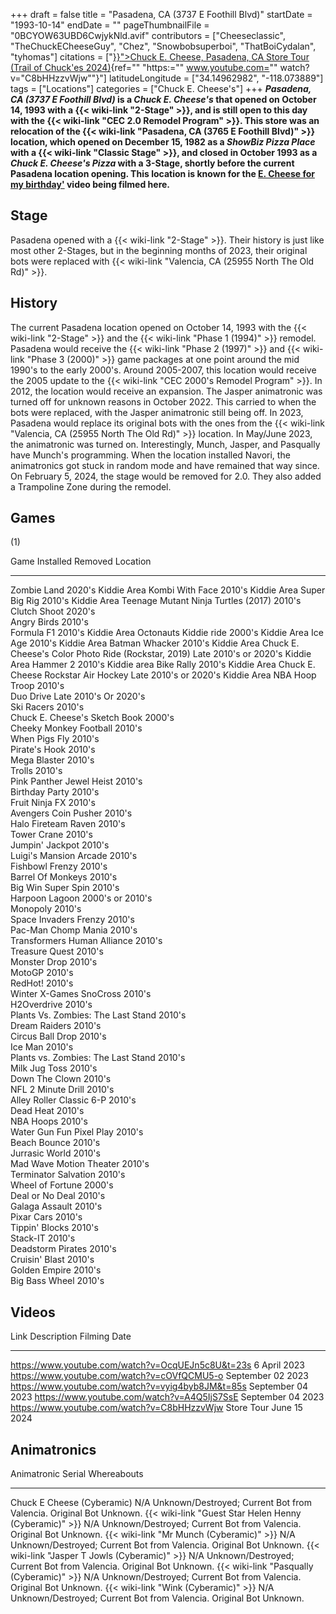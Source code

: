 +++
draft = false
title = "Pasadena, CA (3737 E Foothill Blvd)"
startDate = "1993-10-14"
endDate = ""
pageThumbnailFile = "0BCYOW63UBD6CwjykNld.avif"
contributors = ["Cheeseclassic", "TheChuckECheeseGuy", "Chez", "Snowbobsuperboi", "ThatBoiCydalan", "tyhomas"]
citations = ["[}}">Chuck E. Cheese, Pasadena, CA Store Tour (Trail of Chuck'es 2024)](%22%7B%7B%3C){ref="" "https:="" www.youtube.com="" watch?v="C8bHHzzvWjw""}"]
latitudeLongitude = ["34.14962982", "-118.073889"]
tags = ["Locations"]
categories = ["Chuck E. Cheese's"]
+++
***Pasadena, CA (3737 E Foothill Blvd)* is a *Chuck E. Cheese's* that opened on October 14, 1993 with a {{< wiki-link "2-Stage" >}}, and is still open to this day with the {{< wiki-link "CEC 2.0 Remodel Program" >}}.
This store was an relocation of the {{< wiki-link "Pasadena, CA (3765 E Foothill Blvd)" >}} location, which opened on December 15, 1982 as a *ShowBiz Pizza Place* with a {{< wiki-link "Classic Stage" >}}, and closed in October 1993 as a *Chuck E. Cheese's Pizza* with a 3-Stage, shortly before the current Pasadena location opening.
This location is known for the [E. Cheese for my birthday'](https://youtu.be/r1v63bTxxiw?si=DlW-yjZ6RfEy7b5q%7C'Chuck) video being filmed here.**

## Stage

Pasadena opened with a {{< wiki-link "2-Stage" >}}. Their history is just like most other 2-Stages, but in the beginning months of 2023, their original bots were replaced with {{< wiki-link "Valencia, CA (25955 North The Old Rd)" >}}.

## History

The current Pasadena location opened on October 14, 1993 with the {{< wiki-link "2-Stage" >}} and the {{< wiki-link "Phase 1 (1994)" >}} remodel. Pasadena would receive the {{< wiki-link "Phase 2 (1997)" >}} and {{< wiki-link "Phase 3 (2000)" >}} game packages at one point around the mid 1990's to the early 2000's. Around 2005-2007, this location would receive the 2005 update to the {{< wiki-link "CEC 2000's Remodel Program" >}}. In 2012, the location would receive an expansion. The Jasper animatronic was turned off for unknown reasons in October 2022. This carried to when the bots were replaced, with the Jasper animatronic still being off. In 2023, Pasadena would replace its original bots with the ones from the {{< wiki-link "Valencia, CA (25955 North The Old Rd)" >}} location. In May/June 2023, the animatronic was turned on. Interestingly, Munch, Jasper, and Pasqually have Munch's programming. When the location installed Navori, the animatronics got stuck in random mode and have remained that way since. On February 5, 2024, the stage would be removed for 2.0. They also added a Trampoline Zone during the remodel.

## Games

(1)

  Game                                                   Installed                 Removed   Location
  ------------------------------------------------------ ------------------------- --------- -------------
  Zombie Land                                            2020's                             Kiddie Area
  Kombi With Face                                        2010's                             Kiddie Area
  Super Big Rig                                          2010's                             Kiddie Area
  Teenage Mutant Ninja Turtles (2017)                    2010's                             
  Clutch Shoot                                           2020's                             
  Angry Birds                                            2010's                             
  Formula F1                                             2010's                             Kiddie Area
  Octonauts Kiddie ride                                  2000's                             Kiddie Area
  Ice Age                                                2010's                             Kiddie Area
  Batman Whacker                                         2010's                             Kiddie Area
  Chuck E. Cheese's Color Photo Ride (Rockstar, 2019)   Late 2010's or 2020's             Kiddie Area
  Hammer 2                                               2010's                             Kiddie area
  Bike Rally                                             2010's                             Kiddie Area
  Chuck E. Cheese Rockstar Air Hockey                    Late 2010's or 2020's             Kiddie Area
  NBA Hoop Troop                                         2010's                             
  Duo Drive                                              Late 2010's Or 2020's             
  Ski Racers                                             2010's                             
  Chuck E. Cheese's Sketch Book                         2000's                             
  Cheeky Monkey Football                                 2010's                             
  When Pigs Fly                                          2010's                             
  Pirate's Hook                                         2010's                             
  Mega Blaster                                           2010's                             
  Trolls                                                 2010's                             
  Pink Panther Jewel Heist                               2010's                             
  Birthday Party                                         2010's                             
  Fruit Ninja FX                                         2010's                             
  Avengers Coin Pusher                                   2010's                             
  Halo Fireteam Raven                                    2010's                             
  Tower Crane                                            2010's                             
  Jumpin' Jackpot                                       2010's                             
  Luigi's Mansion Arcade                                2010's                             
  Fishbowl Frenzy                                        2010's                             
  Barrel Of Monkeys                                      2010's                             
  Big Win Super Spin                                     2010's                             
  Harpoon Lagoon                                         2000's or 2010's                  
  Monopoly                                               2010's                             
  Space Invaders Frenzy                                  2010's                             
  Pac-Man Chomp Mania                                    2010's                             
  Transformers Human Alliance                            2010's                             
  Treasure Quest                                         2010's                             
  Monster Drop                                           2010's                             
  MotoGP                                                 2010's                             
  RedHot!                                                2010's                             
  Winter X-Games SnoCross                                2010's                             
  H2Overdrive                                            2010's                             
  Plants Vs. Zombies: The Last Stand                     2010's                             
  Dream Raiders                                          2010's                             
  Circus Ball Drop                                       2010's                             
  Ice Man                                                2010's                             
  Plants vs. Zombies: The Last Stand                     2010's                             
  Milk Jug Toss                                          2010's                             
  Down The Clown                                         2010's                             
  NFL 2 Minute Drill                                     2010's                             
  Alley Roller Classic 6-P                               2010's                             
  Dead Heat                                              2010's                             
  NBA Hoops                                              2010's                             
  Water Gun Fun Pixel Play                               2010's                             
  Beach Bounce                                           2010's                             
  Jurrasic World                                         2010's                             
  Mad Wave Motion Theater                                2010's                             
  Terminator Salvation                                   2010's                             
  Wheel of Fortune                                       2000's                             
  Deal or No Deal                                        2010's                             
  Galaga Assault                                         2010's                             
  Pixar Cars                                             2010's                             
  Tippin' Blocks                                        2010's                             
  Stack-IT                                               2010's                             
  Deadstorm Pirates                                      2010's                             
  Cruisin' Blast                                        2010's                             
  Golden Empire                                          2010's                             
  Big Bass Wheel                                         2010's                             

## Videos

  Link                                                Description   Filming Date
  --------------------------------------------------- ------------- -------------------
  https://www.youtube.com/watch?v=OcqUEJn5c8U&t=23s                 6 April 2023
  https://www.youtube.com/watch?v=cOVfQCMU5-o                       September 02 2023
  https://www.youtube.com/watch?v=vyig4byb8JM&t=85s                 September 04 2023
  https://www.youtube.com/watch?v=A4Q5IjS7SsE                       September 04 2023
  https://www.youtube.com/watch?v=C8bHHzzvWjw         Store Tour    June 15 2024

## Animatronics

  Animatronic                                                  Serial   Whereabouts
  ------------------------------------------------------------ -------- ---------------------------------------------------------------------
  Chuck E Cheese (Cyberamic)                                   N/A      Unknown/Destroyed; Current Bot from Valencia. Original Bot Unknown.
  {{< wiki-link "Guest Star Helen Henny (Cyberamic)" >}}   N/A      Unknown/Destroyed; Current Bot from Valencia. Original Bot Unknown.
  {{< wiki-link "Mr Munch (Cyberamic)" >}}                 N/A      Unknown/Destroyed; Current Bot from Valencia. Original Bot Unknown.
  {{< wiki-link "Jasper T Jowls (Cyberamic)" >}}           N/A      Unknown/Destroyed; Current Bot from Valencia. Original Bot Unknown.
  {{< wiki-link "Pasqually (Cyberamic)" >}}                N/A      Unknown/Destroyed; Current Bot from Valencia. Original Bot Unknown.
  {{< wiki-link "Wink (Cyberamic)" >}}                     N/A      Unknown/Destroyed; Current Bot from Valencia. Original Bot Unknown.

